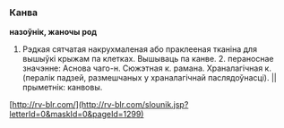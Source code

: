 ### Канва
**назоўнік, жаночы род**

1. Рэдкая сятчатая накрухмаленая або праклееная тканіна для вышыўкі крыжам па клетках. Вышываць па канве. 2. пераноснае значэнне: Аснова чаго-н. Сюжэтная к. рамана. Храналагічная к. (пералік падзей, размешчаных у храналагічнай паслядоўнасці). || прыметнік: канвовы.

<a rel="author">[http://rv-blr.com/](http://rv-blr.com/slounik.jsp?letterId=0&maskId=0&pageId=1299)</a>
